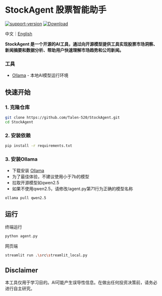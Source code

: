 # StockAgent 股票智能助手

[![support-version](https://img.shields.io/pypi/pyversions/coredumpy)](https://img.shields.io/badge/https%3A%2F%2Fgithub.com%2FTalen-520%2FStockAgent
)
[![Download](https://img.shields.io/github/downloads/Talen-520/StockAgent/total)](https://img.shields.io/github/downloads/Talen-520/StockAgent/total)


中文｜<a href="https://github.com/Talen-520/StockAgent/blob/main/README.md">English</a>

**StockAgent 是一个开源的AI工具，通过向开源模型提供工具实现股票市场洞察、新闻摘要和数据分析、帮助用户快速理解市场趋势和公司新闻。**
### 工具  
- [Ollama](https://ollama.com/) - 本地AI模型运行环境

## 快速开始

### 1. 克隆仓库
```bash
git clone https://github.com/Talen-520/StockAgent.git
cd StockAgent
```

### 2. 安装依赖 

```bash
pip install -r requirements.txt
```

### 3. 安装Ollama
- 下载安装  [Ollama](https://ollama.com/)
- 为了最佳体验，不建议使用小于7b的模型
- 拉取开源模型如qwen2.5
- 如果不使用qwen2.5，请修改/agent.py第71行为正确的模型名称

```bash
ollama pull qwen2.5
```

## 运行  
终端运行
```bash
python agent.py
```
网页端
```bash
streamlit run .\src\streamlit_local.py
```

## Disclaimer 
本工具仅用于学习目的。AI可能产生误导性信息。在做出任何投资决策前，请务必进行自主研究。

